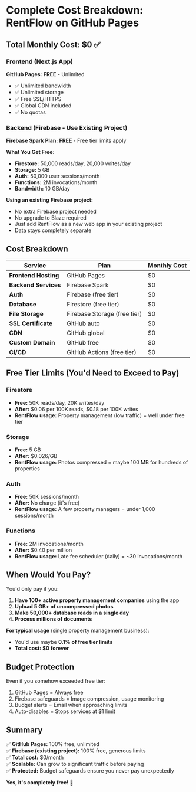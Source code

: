# Complete Cost Breakdown: RentFlow on GitHub Pages

## Total Monthly Cost: $0 ✅

### Frontend (Next.js App)
**GitHub Pages:** **FREE** - Unlimited
- ✅ Unlimited bandwidth
- ✅ Unlimited storage
- ✅ Free SSL/HTTPS
- ✅ Global CDN included
- ✅ No quotas

### Backend (Firebase - Use Existing Project)
**Firebase Spark Plan:** **FREE** - Free tier limits apply

**What You Get Free:**
- **Firestore:** 50,000 reads/day, 20,000 writes/day
- **Storage:** 5 GB
- **Auth:** 50,000 user sessions/month
- **Functions:** 2M invocations/month
- **Bandwidth:** 10 GB/day

**Using an existing Firebase project:**
- No extra Firebase project needed
- No upgrade to Blaze required
- Just add RentFlow as a new web app in your existing project
- Data stays completely separate

## Cost Breakdown

| Service | Plan | Monthly Cost |
|---------|------|-------------|
| **Frontend Hosting** | GitHub Pages | $0 |
| **Backend Services** | Firebase Spark | $0 |
| **Auth** | Firebase (free tier) | $0 |
| **Database** | Firestore (free tier) | $0 |
| **File Storage** | Firebase Storage (free tier) | $0 |
| **SSL Certificate** | GitHub auto | $0 |
| **CDN** | GitHub global | $0 |
| **Custom Domain** | GitHub free | $0 |
| **CI/CD** | GitHub Actions (free tier) | $0 |

## Free Tier Limits (You'd Need to Exceed to Pay)

### Firestore
- **Free:** 50K reads/day, 20K writes/day
- **After:** $0.06 per 100K reads, $0.18 per 100K writes
- **RentFlow usage:** Property management (low traffic) = well under free tier

### Storage
- **Free:** 5 GB
- **After:** $0.026/GB
- **RentFlow usage:** Photos compressed = maybe 100 MB for hundreds of properties

### Auth
- **Free:** 50K sessions/month
- **After:** No charge (it's free)
- **RentFlow usage:** A few property managers = under 1,000 sessions/month

### Functions
- **Free:** 2M invocations/month
- **After:** $0.40 per million
- **RentFlow usage:** Late fee scheduler (daily) = ~30 invocations/month

## When Would You Pay?

You'd only pay if you:

1. **Have 100+ active property management companies** using the app
2. **Upload 5 GB+ of uncompressed photos**
3. **Make 50,000+ database reads in a single day**
4. **Process millions of documents**

**For typical usage** (single property management business):
- You'd use maybe **0.1% of free tier limits**
- **Total cost: $0 forever**

## Budget Protection

Even if you somehow exceeded free tier:
1. GitHub Pages = Always free
2. Firebase safeguards = Image compression, usage monitoring
3. Budget alerts = Email when approaching limits
4. Auto-disables = Stops services at $1 limit

## Summary

✅ **GitHub Pages:** 100% free, unlimited  
✅ **Firebase (existing project):** 100% free, generous limits  
✅ **Total cost:** $0/month  
✅ **Scalable:** Can grow to significant traffic before paying  
✅ **Protected:** Budget safeguards ensure you never pay unexpectedly  

**Yes, it's completely free!** 🎉


